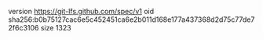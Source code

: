 version https://git-lfs.github.com/spec/v1
oid sha256:b0b75127cac6e5c452451ca6e2b011d168e177a437368d2d75c77de72f6c3106
size 1323
